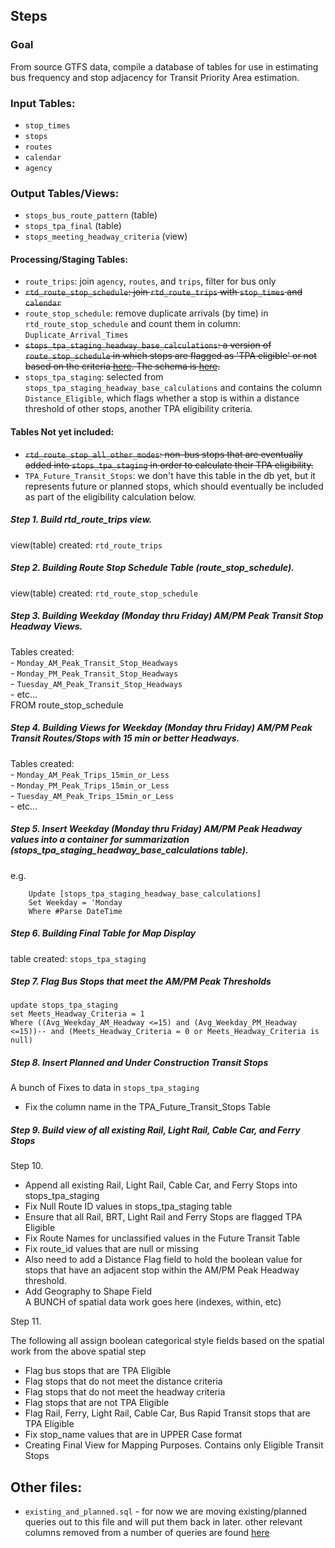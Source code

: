 ## Steps   

### Goal  

From source GTFS data, compile a database of tables for use in estimating bus frequency and stop adjacency for Transit Priority Area estimation.  

### Input Tables:  

-  `stop_times`
-  `stops`
-  `routes`
-  `calendar`
-  `agency`   

### Output Tables/Views:   

-  `stops_bus_route_pattern` (table)
-  `stops_tpa_final` (table)
-  `stops_meeting_headway_criteria` (view)

#### Processing/Staging Tables:  

-  `route_trips`: join `agency`, `routes`, and `trips`, filter for bus only  
-  ~~`rtd_route_stop_schedule`: join `rtd_route_trips` with `stop_times` and `calendar`~~   
-  `route_stop_schedule`: remove duplicate arrivals (by time) in `rtd_route_stop_schedule` and count them in column: `Duplicate_Arrival_Times`
-  ~~`stops_tpa_staging_headway_base_calculations`:  a version of `route_stop_schedule` in which stops are flagged as 'TPA eligible' or not based on the criteria [here](https://github.com/MetropolitanTransportationCommission/RegionalTransitDatabase/blob/c0f04b36e99a4aa702b7bd3ecfd8608c6bf4b1bf/sql/process/step_3_build_headway_am_pm_views.sql#L17-L19). The schema is [here](https://github.com/MetropolitanTransportationCommission/RegionalTransitDatabase/blob/c0f04b36e99a4aa702b7bd3ecfd8608c6bf4b1bf/sql/process/step_5_insert_weekday_am_pm_headway_into_single_table.sql#L15-L35).~~  
-  `stops_tpa_staging`: selected from `stops_tpa_staging_headway_base_calculations` and contains the column `Distance_Eligible`, which flags whether a stop is within a distance threshold of other stops, another TPA eligibility criteria.

#### Tables Not yet included:   

-  ~~`rtd_route_stop_all_other_modes`: non-bus stops that are eventually added into `stops_tpa_staging` in order to calculate their TPA eligibility.~~  
-  `TPA_Future_Transit_Stops`:  we don't have this table in the db yet, but it represents future or planned stops, which should eventually be included as part of the eligibility calculation below.  


             


##### Step 1. Build rtd_route_trips view.   
view(table) created: `rtd_route_trips `    
##### Step 2. Building Route Stop Schedule Table (route_stop_schedule).   
view(table) created: `rtd_route_stop_schedule `    
##### Step 3. Building Weekday (Monday thru Friday) AM/PM Peak Transit Stop Headway Views.      
Tables created:  
	-  `Monday_AM_Peak_Transit_Stop_Headways`  
	-  `Monday_PM_Peak_Transit_Stop_Headways`  
	-  `Tuesday_AM_Peak_Transit_Stop_Headways`  
	-  etc...   
	FROM            route_stop_schedule
##### Step 4. Building Views for Weekday (Monday thru Friday) AM/PM Peak Transit Routes/Stops with 15 min or better Headways.   
Tables created:  
	-  `Monday_AM_Peak_Trips_15min_or_Less`   
	-  `Monday_PM_Peak_Trips_15min_or_Less`   
	-  `Tuesday_AM_Peak_Trips_15min_or_Less`   
	-  etc...   
##### Step 5. Insert Weekday (Monday thru Friday) AM/PM Peak Headway values into a container for summarization (stops_tpa_staging_headway_base_calculations table).   
e.g.
```
	Update [stops_tpa_staging_headway_base_calculations]
	Set Weekday = 'Monday   
	Where #Parse DateTime
```
##### Step 6. Building Final Table for Map Display   
table created: `stops_tpa_staging`    
##### Step 7. Flag Bus Stops that meet the AM/PM Peak Thresholds   

```
update stops_tpa_staging
set Meets_Headway_Criteria = 1
Where ((Avg_Weekday_AM_Headway <=15) and (Avg_Weekday_PM_Headway <=15))-- and (Meets_Headway_Criteria = 0 or Meets_Headway_Criteria is null)
```

##### Step 8. Insert Planned and Under Construction Transit Stops   

A bunch of Fixes to data in `stops_tpa_staging`

-  Fix the column name in the TPA_Future_Transit_Stops Table  

##### Step 9. Build view of all existing Rail, Light Rail, Cable Car, and Ferry Stops      

Step 10.   
-  Append all existing Rail, Light Rail, Cable Car, and Ferry Stops into stops_tpa_staging     
-  Fix Null Route ID values in stops_tpa_staging table     
-  Ensure that all Rail, BRT, Light Rail and Ferry Stops are flagged TPA Eligible     
-  Fix Route Names for unclassified values in the Future Transit Table     
-  Fix route_id values that are null or missing     
-  Also need to add a Distance Flag field to hold the boolean value for stops that have an adjacent stop within the AM/PM Peak   Headway threshold.
-  Add Geography to Shape Field     
A BUNCH of spatial data work goes here (indexes, within, etc)   

Step 11. 

The following all assign boolean categorical style fields based on the spatial work from the above spatial step

-  Flag bus stops that are TPA Eligible   
-  Flag stops that do not meet the distance criteria   
-  Flag stops that do not meet the headway criteria   
-  Flag stops that are not TPA Eligible   
-  Flag Rail, Ferry, Light Rail, Cable Car, Bus Rapid Transit stops that are TPA Eligible   
-  Fix stop_name values that are in UPPER Case format   
-  Creating Final View for Mapping Purposes.  Contains only Eligible Transit Stops   

## Other files:

-  `existing_and_planned.sql` - for now we are moving existing/planned queries out to this file and will put them back in later.  other relevant columns removed from a number of queries are found [here](https://github.com/MetropolitanTransportationCommission/RegionalTransitDatabase/commit/e14a773645881c15bf1d2e0d16a2dbc4a5ac5069)  

